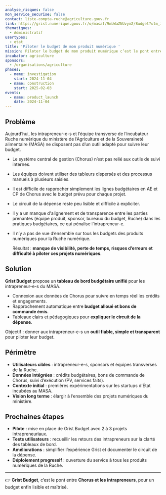 ```yaml
---
analyse_risques: false
mon_service_securise: false
contact: liste-compta-ruche@agriculture.gouv.fr
link: https://grist.numerique.gouv.fr/o/masaf/9mbWaZNUvym2/Budget?utm_id=share-doc
thematiques:
  - Administratif
usertypes:
  - etat
title: 'Piloter le budget de mon produit numérique '
mission: Piloter le budget de mon produit numérique c’est le pont entre Chorus et les intrapreneurs, pour un budget enfin lisible et maîtrisé.
incubator: agriculture
sponsors:
  - /organisations/agriculture
phases:
  - name: investigation
    start: 2024-11-04
  - name: construction
    start: 2025-02-03
events:
  - name: product_launch
    date: 2024-11-04
---
```

## Problème

Aujourd’hui, les intrapreneur-e-s et l’équipe transverse de l’incubateur Ruche numérique du ministère de l’Agriculture et de la Souveraineté alimentaire (MASA) ne disposent pas d’un outil adapté pour suivre leur budget.

- Le système central de gestion (Chorus) n’est pas relié aux outils de suivi internes.
- Les équipes doivent utiliser des tableurs dispersés et des processus manuels à plusieurs saisies.
- Il est difficile de rapprocher simplement les lignes budgétaires en AE et CP de Chorus avec le budget prévu pour chaque projet.
- Le circuit de la dépense reste peu lisible et difficile à expliciter.
- Il y a un manque d'alignement et de transparence entre les parties prenantes (équipe produit, sponsor, bureaux du budget, Ruche) dans les pratiques budgétaires, ce qui pénalise l’intrapreneur-e.
- Il n’y a pas de vue d’ensemble sur tous les budgets des produits numériques pour la Ruche numérique.
    
    Résultat : **manque de visibilité, perte de temps, risques d’erreurs et difficulté à piloter ces projets numériques**.

## Solution
**Grist Budget** propose un **tableau de bord budgétaire unifié** pour les intrapreneur-e-s du MASA.

- Connexion aux données de Chorus pour suivre en temps réel les crédits et engagements.
- Rapprochement automatique entre **budget alloué et bons de commande émis**.
- Tableaux clairs et pédagogiques pour **expliquer le circuit de la dépense**.

Objectif : donner aux intrapreneur-e-s un **outil fiable, simple et transparent** pour piloter leur budget.

## Périmètre

- **Utilisateurs cibles** : intrapreneur-e-s, sponsors et équipes transverses de la Ruche.
- **Données intégrées** : crédits budgétaires, bons de commande de Chorus, suivi d’exécution (PV, services faits).
- **Contexte initial** : premières expérimentations sur les startups d’État incubées au MASA.
- **Vision long terme** : élargir à l’ensemble des projets numériques du ministère.

## Prochaines étapes 

- **Pilote** : mise en place de Grist Budget avec 2 à 3 projets intrapreneuriaux.
- **Tests utilisateurs** : recueillir les retours des intrapreneurs sur la clarté des tableaux de bord.
- **Améliorations** : simplifier l’expérience Grist et documenter le circuit de la dépense.
- **Déploiement progressif** : ouverture du service à tous les produits numériques de la Ruche.

---

👉 **Grist Budget**, c’est le pont entre **Chorus et les intrapreneurs**, pour un budget enfin lisible et maîtrisé.

